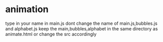 # animation
type in your name in main.js 
dont change the name of main.js,bubbles.js and alphabet.js
keep the main,bubbles,alphabet in the same directory as animate.html or change the src accordingly
